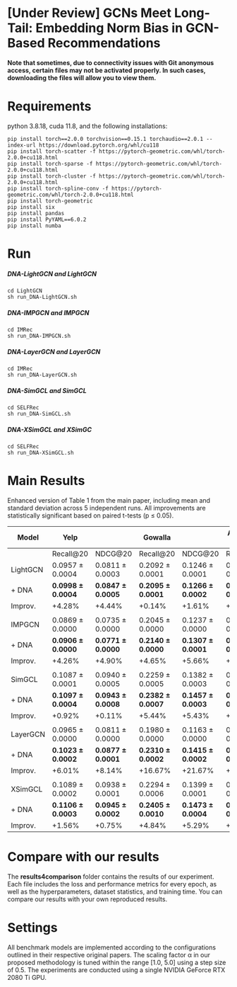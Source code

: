 # [Under Review] GCNs Meet Long-Tail: Embedding Norm Bias in GCN-Based Recommendations

**Note that sometimes, due to connectivity issues with Git anonymous access, certain files may not be activated properly. In such cases, downloading the files will allow you to view them.**

# Requirements
python 3.8.18, cuda 11.8, and the following installations:
```
pip install torch==2.0.0 torchvision==0.15.1 torchaudio==2.0.1 --index-url https://download.pytorch.org/whl/cu118
pip install torch-scatter -f https://pytorch-geometric.com/whl/torch-2.0.0+cu118.html
pip install torch-sparse -f https://pytorch-geometric.com/whl/torch-2.0.0+cu118.html
pip install torch-cluster -f https://pytorch-geometric.com/whl/torch-2.0.0+cu118.html
pip install torch-spline-conv -f https://pytorch-geometric.com/whl/torch-2.0.0+cu118.html
pip install torch-geometric
pip install six
pip install pandas
pip install PyYAML==6.0.2
pip install numba
```

# Run

##### DNA-LightGCN and LightGCN
```
cd LightGCN
sh run_DNA-LightGCN.sh
```

##### DNA-IMPGCN and IMPGCN
```
cd IMRec
sh run_DNA-IMPGCN.sh
```

##### DNA-LayerGCN and LayerGCN
```
cd IMRec
sh run_DNA-LayerGCN.sh
```

##### DNA-SimGCL and SimGCL
```
cd SELFRec
sh run_DNA-SimGCL.sh
```

##### DNA-XSimGCL and XSimGC
```
cd SELFRec
sh run_DNA-XSimGCL.sh
```

# Main Results
Enhanced version of Table 1 from the main paper, including mean and standard deviation across 5 independent runs.
All improvements are statistically significant based on paired t-tests (p ≤ 0.05).

| Model         | Yelp         |                | Gowalla      |                | Amazon-CD    |                |
|---------------|--------------|----------------|--------------|----------------|--------------|----------------|
|               | Recall@20    | NDCG@20        | Recall@20    | NDCG@20        | Recall@20    | NDCG@20        |
| LightGCN      | 0.0957 ± 0.0004      | 0.0811 ± 0.0003    | 0.2092 ± 0.0001     | 0.1246 ± 0.0001   | 0.1475 ± 0.0009        | 0.0925 ± 0.0006      |
| + DNA         | **0.0998 ± 0.0004**      | **0.0847 ± 0.0005**    | **0.2095 ± 0.0001**     | **0.1266 ± 0.0002**   | **0.1526 ± 0.0007**        | **0.0980 ± 0.0005**      |
| Improv.       | +4.28%               | +4.44%             | +0.14%               | +1.61%             | +3.46%                 | +5.95%               |
||||
| IMPGCN        | 0.0869 ± 0.0000                   | 0.0735 ± 0.0000                 | 0.2045 ± 0.0000                   | 0.1237 ± 0.0000                 | 0.1345 ± 0.0000                     | 0.0837 ± 0.0000                   |
| + DNA         | **0.0906 ± 0.0000**                   | **0.0771 ± 0.0000**                 | **0.2140 ± 0.0000**                   | **0.1307 ± 0.0001**                 | **0.1399 ± 0.0000**                     | **0.0898 ± 0.0000**                   |
| Improv.       | +4.26%                     | +4.90%                   | +4.65%                     | +5.66%                   | +4.01%                       | +7.29%                     |
||||
| SimGCL        | 0.1087 ± 0.0001                   | 0.0940 ± 0.0005                 | 0.2259 ± 0.0005                   | 0.1382 ± 0.0003                 | 0.1576 ± 0.0006                     | 0.1007 ± 0.0000                   |
| + DNA         | **0.1097 ± 0.0004**                   | **0.0943 ± 0.0008**                 | **0.2382 ± 0.0007**                   | **0.1457 ± 0.0003**                 | **0.1700 ± 0.0005**                     | **0.1115 ± 0.0003**                   |
| Improv.       | +0.92%                     | +0.11%                   | +5.44%                     | +5.43%                   | +7.87%                       | +10.72%                     |
||||
| LayerGCN      | 0.0965 ± 0.0000                   | 0.0811 ± 0.0000                 | 0.1980 ± 0.0000                   | 0.1163 ± 0.0000                 | 0.1420 ± 0.0000                     | 0.0884 ± 0.0000                   |
| + DNA         | **0.1023 ± 0.0002**      | **0.0877 ± 0.0001**    | **0.2310 ± 0.0002**      | **0.1415 ± 0.0002**    | **0.1536 ± 0.0001**        | **0.1001 ± 0.0001**      |
| Improv.       | +6.01%                     | +8.14%                   | +16.67%                     | +21.67%                   | +8.17	%                       | +13.24%                     |
||||
| XSimGCL       | 0.1089 ± 0.0002                   | 0.0938 ± 0.0001                 | 0.2294 ± 0.0006                   | 0.1399 ± 0.0001                 | 0.1579 ± 0.0004                     | 0.1008 ± 0.0004                   |
| + DNA         | **0.1106 ± 0.0003**                   | **0.0945 ± 0.0002**                 | **0.2405 ± 0.0010**                   | **0.1473 ± 0.0004**                 | **0.1698 ± 0.0007**                     | **0.1121 ± 0.0004**                   |
| Improv.       | +1.56%                     | +0.75%                   | +4.84%                     | +5.29%                   | +7.54%                       | +11.21%                     |

# Compare with our results
The **results4comparison** folder contains the results of our experiment.
Each file includes the loss and performance metrics for every epoch, as well as the hyperparameters, dataset statistics, and training time.
You can compare our results with your own reproduced results.

# Settings
All benchmark models are implemented according to the configurations outlined in their respective original papers. The scaling factor α in our proposed methodology is tuned within the range [1.0, 5.0] using a step size of 0.5. The experiments are conducted using a single NVIDIA GeForce RTX 2080 Ti GPU.

